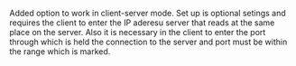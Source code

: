 Added option to work in client-server mode.
Set up is optional setings and requires the client to enter the IP aderesu server that reads at the same place on the server. Also it is necessary in the client to enter the port through which is held the connection to the server and port must be within the range which is marked.
